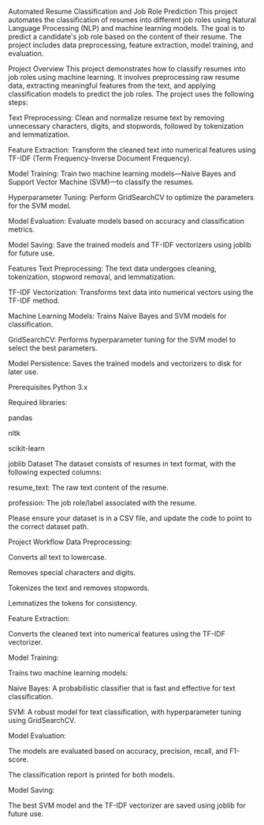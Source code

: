 Automated Resume Classification and Job Role Prediction
This project automates the classification of resumes into different job roles using Natural Language Processing (NLP) and machine learning models. The goal is to predict a candidate's job role based on the content of their resume. The project includes data preprocessing, feature extraction, model training, and evaluation.

Project Overview
This project demonstrates how to classify resumes into job roles using machine learning. It involves preprocessing raw resume data, extracting meaningful features from the text, and applying classification models to predict the job roles. The project uses the following steps:

Text Preprocessing: Clean and normalize resume text by removing unnecessary characters, digits, and stopwords, followed by tokenization and lemmatization.

Feature Extraction: Transform the cleaned text into numerical features using TF-IDF (Term Frequency-Inverse Document Frequency).

Model Training: Train two machine learning models—Naive Bayes and Support Vector Machine (SVM)—to classify the resumes.

Hyperparameter Tuning: Perform GridSearchCV to optimize the parameters for the SVM model.

Model Evaluation: Evaluate models based on accuracy and classification metrics.

Model Saving: Save the trained models and TF-IDF vectorizers using joblib for future use.

Features
Text Preprocessing: The text data undergoes cleaning, tokenization, stopword removal, and lemmatization.

TF-IDF Vectorization: Transforms text data into numerical vectors using the TF-IDF method.

Machine Learning Models: Trains Naive Bayes and SVM models for classification.

GridSearchCV: Performs hyperparameter tuning for the SVM model to select the best parameters.

Model Persistence: Saves the trained models and vectorizers to disk for later use.

Prerequisites
Python 3.x

Required libraries:

pandas

nltk

scikit-learn

joblib
Dataset
The dataset consists of resumes in text format, with the following expected columns:

resume_text: The raw text content of the resume.

profession: The job role/label associated with the resume.

Please ensure your dataset is in a CSV file, and update the code to point to the correct dataset path.

Project Workflow
Data Preprocessing:

Converts all text to lowercase.

Removes special characters and digits.

Tokenizes the text and removes stopwords.

Lemmatizes the tokens for consistency.

Feature Extraction:

Converts the cleaned text into numerical features using the TF-IDF vectorizer.

Model Training:

Trains two machine learning models:

Naive Bayes: A probabilistic classifier that is fast and effective for text classification.

SVM: A robust model for text classification, with hyperparameter tuning using GridSearchCV.

Model Evaluation:

The models are evaluated based on accuracy, precision, recall, and F1-score.

The classification report is printed for both models.

Model Saving:

The best SVM model and the TF-IDF vectorizer are saved using joblib for future use.

